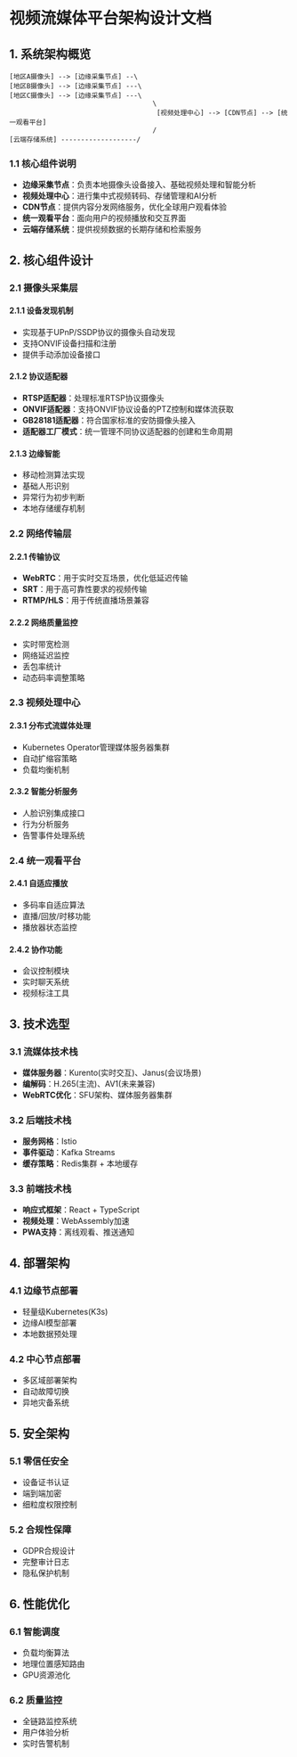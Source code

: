 # 视频流媒体平台架构设计文档

## 1. 系统架构概览

```
[地区A摄像头] --> [边缘采集节点] --\
[地区B摄像头] --> [边缘采集节点] ---\
[地区C摄像头] --> [边缘采集节点] ---\
                                    \
                                     [视频处理中心] --> [CDN节点] --> [统一观看平台]
                                    /
[云端存储系统] -------------------/
```

### 1.1 核心组件说明

- **边缘采集节点**：负责本地摄像头设备接入、基础视频处理和智能分析
- **视频处理中心**：进行集中式视频转码、存储管理和AI分析
- **CDN节点**：提供内容分发网络服务，优化全球用户观看体验
- **统一观看平台**：面向用户的视频播放和交互界面
- **云端存储系统**：提供视频数据的长期存储和检索服务

## 2. 核心组件设计

### 2.1 摄像头采集层

#### 2.1.1 设备发现机制
- 实现基于UPnP/SSDP协议的摄像头自动发现
- 支持ONVIF设备扫描和注册
- 提供手动添加设备接口

#### 2.1.2 协议适配器
- **RTSP适配器**：处理标准RTSP协议摄像头
- **ONVIF适配器**：支持ONVIF协议设备的PTZ控制和媒体流获取
- **GB28181适配器**：符合国家标准的安防摄像头接入
- **适配器工厂模式**：统一管理不同协议适配器的创建和生命周期

#### 2.1.3 边缘智能
- 移动检测算法实现
- 基础人形识别
- 异常行为初步判断
- 本地存储缓存机制

### 2.2 网络传输层

#### 2.2.1 传输协议
- **WebRTC**：用于实时交互场景，优化低延迟传输
- **SRT**：用于高可靠性要求的视频传输
- **RTMP/HLS**：用于传统直播场景兼容

#### 2.2.2 网络质量监控
- 实时带宽检测
- 网络延迟监控
- 丢包率统计
- 动态码率调整策略

### 2.3 视频处理中心

#### 2.3.1 分布式流媒体处理
- Kubernetes Operator管理媒体服务器集群
- 自动扩缩容策略
- 负载均衡机制

#### 2.3.2 智能分析服务
- 人脸识别集成接口
- 行为分析服务
- 告警事件处理系统

### 2.4 统一观看平台

#### 2.4.1 自适应播放
- 多码率自适应算法
- 直播/回放/时移功能
- 播放器状态监控

#### 2.4.2 协作功能
- 会议控制模块
- 实时聊天系统
- 视频标注工具

## 3. 技术选型

### 3.1 流媒体技术栈
- **媒体服务器**：Kurento(实时交互)、Janus(会议场景)
- **编解码**：H.265(主流)、AV1(未来兼容)
- **WebRTC优化**：SFU架构、媒体服务器集群

### 3.2 后端技术栈
- **服务网格**：Istio
- **事件驱动**：Kafka Streams
- **缓存策略**：Redis集群 + 本地缓存

### 3.3 前端技术栈
- **响应式框架**：React + TypeScript
- **视频处理**：WebAssembly加速
- **PWA支持**：离线观看、推送通知

## 4. 部署架构

### 4.1 边缘节点部署
- 轻量级Kubernetes(K3s)
- 边缘AI模型部署
- 本地数据预处理

### 4.2 中心节点部署
- 多区域部署架构
- 自动故障切换
- 异地灾备系统

## 5. 安全架构

### 5.1 零信任安全
- 设备证书认证
- 端到端加密
- 细粒度权限控制

### 5.2 合规性保障
- GDPR合规设计
- 完整审计日志
- 隐私保护机制

## 6. 性能优化

### 6.1 智能调度
- 负载均衡算法
- 地理位置感知路由
- GPU资源池化

### 6.2 质量监控
- 全链路监控系统
- 用户体验分析
- 实时告警机制